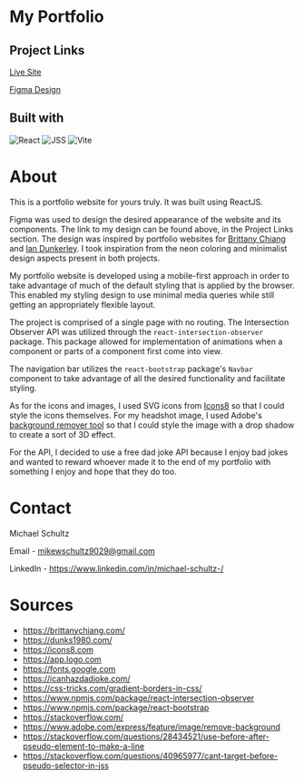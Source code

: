 # My Portfolio

## Project Links

[Live Site](https://mschultz.netlify.app/)

[Figma Design](https://www.figma.com/file/mhKCno0QD4zkzG3KaaOpzl/Portfolio?node-id=0%3A1&t=DxUQOhYGzLKf3DyV-1)

## Built with
![React](https://img.shields.io/badge/-ReactJS-123?logo=react&style=for-the-badge)
![JSS](https://img.shields.io/badge/-JSS-333?logo=JSS&style=for-the-badge)
![Vite](https://img.shields.io/badge/-Vite-c1d6d6?logo=vite&style=for-the-badge)

# About
This is a portfolio website for yours truly. It was built using ReactJS.

Figma was used to design the desired appearance of the website and its components. The link to my design can be found above, in the Project Links section. The design was inspired by portfolio websites for [Brittany Chiang](https://brittanychiang.com/) and [Ian Dunkerley](https://dunks1980.com/). I took inspiration from the neon coloring and minimalist design aspects present in both projects.

My portfolio website is developed using a mobile-first approach in order to take advantage of much of the default styling that is applied by the browser. This enabled my styling design to use minimal media queries while still getting an appropriately flexible layout.

The project is comprised of a single page with no routing. The Intersection Observer API was utilized through the `react-intersection-observer` package. This package allowed for implementation of animations when a component or parts of a component first come into view.

The navigation bar utilizes the `react-bootstrap` package's `Navbar` component to take advantage of all the desired functionality and facilitate styling.

As for the icons and images, I used SVG icons from [Icons8](https://icons8.com) so that I could style the icons themselves. For my headshot image, I used Adobe's [background remover tool](https://www.adobe.com/express/feature/image/remove-background) so that I could style the image with a drop shadow to create a sort of 3D effect.

For the API, I decided to use a free dad joke API because I enjoy bad jokes and wanted to reward whoever made it to the end of my portfolio with something I enjoy and hope that they do too.

# Contact
Michael Schultz

Email - mikewschultz9029@gmail.com

LinkedIn - https://www.linkedin.com/in/michael-schultz-/

# Sources
- https://brittanychiang.com/
- https://dunks1980.com/
- https://icons8.com
- https://app.logo.com
- https://fonts.google.com
- https://icanhazdadjoke.com/
- https://css-tricks.com/gradient-borders-in-css/
- https://www.npmjs.com/package/react-intersection-observer
- https://www.npmjs.com/package/react-bootstrap
- https://stackoverflow.com/
- https://www.adobe.com/express/feature/image/remove-background
- https://stackoverflow.com/questions/28434521/use-before-after-pseudo-element-to-make-a-line
- https://stackoverflow.com/questions/40965977/cant-target-before-pseudo-selector-in-jss